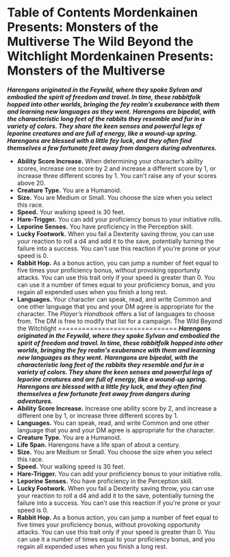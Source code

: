 Table of Contents
Mordenkainen Presents: Monsters of the Multiverse
The Wild Beyond the Witchlight
Mordenkainen Presents: Monsters of the Multiverse
=================================================
***Harengons originated in the Feywild, where they spoke Sylvan and embodied the spirit of freedom and travel. In time, these rabbitfolk hopped into other worlds, bringing the fey realm’s exuberance with them and learning new languages as they went.***
***Harengons are bipedal, with the characteristic long feet of the rabbits they resemble and fur in a variety of colors. They share the keen senses and powerful legs of leporine creatures and are full of energy, like a wound-up spring. Harengons are blessed with a little fey luck, and they often find themselves a few fortunate feet away from dangers during adventures.***
* **Ability Score Increase.** When determining your character’s ability scores, increase one score by 2 and increase a different score by 1, or increase three different scores by 1. You can't raise any of your scores above 20.
* **Creature Type.** You are a Humanoid.
* **Size.** You are Medium or Small. You choose the size when you select this race.
* **Speed.** Your walking speed is 30 feet.
* **Hare-Trigger.** You can add your proficiency bonus to your initiative rolls.
* **Leporine Senses.** You have proficiency in the Perception skill.
* **Lucky Footwork.** When you fail a Dexterity saving throw, you can use your reaction to roll a d4 and add it to the save, potentially turning the failure into a success. You can't use this reaction if you're prone or your speed is 0.
* **Rabbit Hop.** As a bonus action, you can jump a number of feet equal to five times your proficiency bonus, without provoking opportunity attacks. You can use this trait only if your speed is greater than 0. You can use it a number of times equal to your proficiency bonus, and you regain all expended uses when you finish a long rest.
* **Languages.** Your character can speak, read, and write Common and one other language that you and your DM agree is appropriate for the character. The *Player’s Handbook* offers a list of languages to choose from. The DM is free to modify that list for a campaign.
The Wild Beyond the Witchlight
==============================
***Harengons originated in the Feywild, where they spoke Sylvan and embodied the spirit of freedom and travel. In time, these rabbitfolk hopped into other worlds, bringing the fey realm's exuberance with them and learning new languages as they went.***
***Harengons are bipedal, with the characteristic long feet of the rabbits they resemble and fur in a variety of colors. They share the keen senses and powerful legs of leporine creatures and are full of energy, like a wound-up spring. Harengons are blessed with a little fey luck, and they often find themselves a few fortunate feet away from dangers during adventures.***
* **Ability Score Increase.** Increase one ability score by 2, and increase a different one by 1, or increase three different scores by 1.
* **Languages.** You can speak, read, and write Common and one other language that you and your DM agree is appropriate for the character.
* **Creature Type.** You are a Humanoid.
* **Life Span.** Harengons have a life span of about a century.
* **Size.** You are Medium or Small. You choose the size when you select this race.
* **Speed.** Your walking speed is 30 feet.
* **Hare-Trigger.** You can add your proficiency bonus to your initiative rolls.
* **Leporine Senses.** You have proficiency in the Perception skill.
* **Lucky Footwork.** When you fail a Dexterity saving throw, you can use your reaction to roll a d4 and add it to the save, potentially turning the failure into a success. You can't use this reaction if you're prone or your speed is 0.
* **Rabbit Hop.** As a bonus action, you can jump a number of feet equal to five times your proficiency bonus, without provoking opportunity attacks. You can use this trait only if your speed is greater than 0. You can use it a number of times equal to your proficiency bonus, and you regain all expended uses when you finish a long rest.
